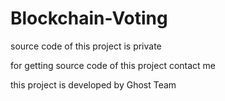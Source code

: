 # Blockchain-Voting



source code of this project is private

for getting source code of this project contact me


this project is developed by Ghost Team
